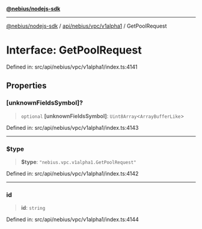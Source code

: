 [**@nebius/nodejs-sdk**](../../../../../README.md)

---

[@nebius/nodejs-sdk](../../../../../README.md) / [api/nebius/vpc/v1alpha1](../README.md) / GetPoolRequest

# Interface: GetPoolRequest

Defined in: src/api/nebius/vpc/v1alpha1/index.ts:4141

## Properties

### \[unknownFieldsSymbol\]?

> `optional` **\[unknownFieldsSymbol\]**: `Uint8Array`\<`ArrayBufferLike`\>

Defined in: src/api/nebius/vpc/v1alpha1/index.ts:4143

---

### $type

> **$type**: `"nebius.vpc.v1alpha1.GetPoolRequest"`

Defined in: src/api/nebius/vpc/v1alpha1/index.ts:4142

---

### id

> **id**: `string`

Defined in: src/api/nebius/vpc/v1alpha1/index.ts:4144
